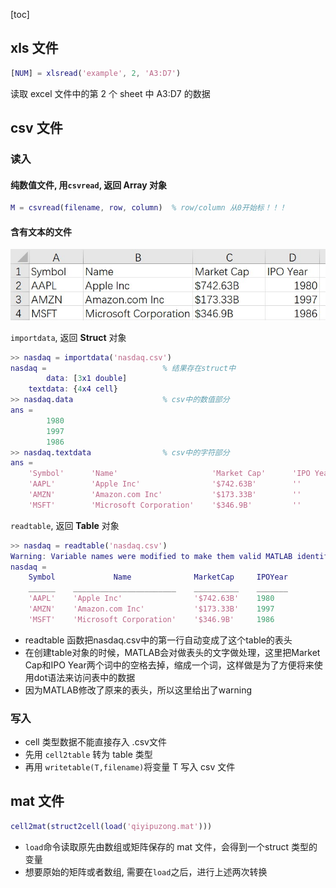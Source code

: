 [toc]

## xls 文件

```matlab
[NUM] = xlsread('example', 2, 'A3:D7')
```

读取 excel 文件中的第 2 个 sheet 中 A3:D7 的数据

## csv 文件

### 读入

#### 纯数值文件, 用`csvread`, 返回 **Array** 对象

```matlab
M = csvread(filename, row, column)  % row/column 从0开始标！！！
```

#### 含有文本的文件

![csv](../img/csvdatafile.jpg)

`importdata`, 返回 **Struct** 对象

```matlab
>> nasdaq = importdata('nasdaq.csv')
nasdaq =                          % 结果存在struct中
        data: [3x1 double]
    textdata: {4x4 cell}
>> nasdaq.data                    % csv中的数值部分
ans =
        1980
        1997
        1986  
>> nasdaq.textdata                % csv中的字符部分
ans = 
    'Symbol'      'Name'                     'Market Cap'      'IPO Year'
    'AAPL'        'Apple Inc'                '$742.63B'        ''          
    'AMZN'        'Amazon.com Inc'           '$173.33B'        ''          
    'MSFT'        'Microsoft Corporation'    '$346.9B'         ''  
```

`readtable`, 返回 **Table** 对象

```matlab
>> nasdaq = readtable('nasdaq.csv')
Warning: Variable names were modified to make them valid MATLAB identifiers. 
nasdaq =                                                                
    Symbol             Name              MarketCap     IPOYear
    ______    _______________________    __________    _______
    'AAPL'    'Apple Inc'                '$742.63B'    1980   
    'AMZN'    'Amazon.com Inc'           '$173.33B'    1997   
    'MSFT'    'Microsoft Corporation'    '$346.9B'     1986  
```

- readtable 函数把nasdaq.csv中的第一行自动变成了这个table的表头
- 在创建table对象的时候，MATLAB会对做表头的文字做处理，这里把Market Cap和IPO Year两个词中的空格去掉，缩成一个词，这样做是为了方便将来使用dot语法来访问表中的数据
- 因为MATLAB修改了原来的表头，所以这里给出了warning

### 写入

- cell 类型数据不能直接存入 .csv文件
- 先用 `cell2table` 转为 table 类型
- 再用 `writetable(T,filename)`将变量 T 写入 csv 文件

## mat 文件

```matlab
cell2mat(struct2cell(load('qiyipuzong.mat')))
```

- `load`命令读取原先由数组或矩阵保存的 mat 文件，会得到一个struct 类型的变量
- 想要原始的矩阵或者数组, 需要在`load`之后，进行上述两次转换
